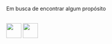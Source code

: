 Em busca de encontrar algum propósito

<div aling="center" style="display: inline_block"><br>
  <img width="40" src="https://cdn.jsdelivr.net/gh/devicons/devicon@latest/icons/git/git-original.svg" />
  <img width="40" src="https://cdn.jsdelivr.net/gh/devicons/devicon@latest/icons/archlinux/archlinux-original.svg" />
</div>
